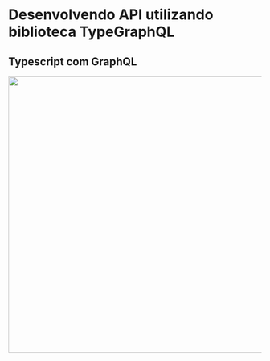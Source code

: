 # Desenvolvendo API utilizando biblioteca TypeGraphQL
## Typescript com GraphQL
<img  width="550" src="https://i.imgur.com/UtkUJYB.png" target="_blank">
